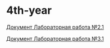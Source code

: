 # 4th-year  

[Документ Лабораторная работа №2.1](отчет_по_идхобд.docx)  

[Документ Лабораторная работа №3.1](ЛР_3-1_Муханова_АИ.pdf)  


